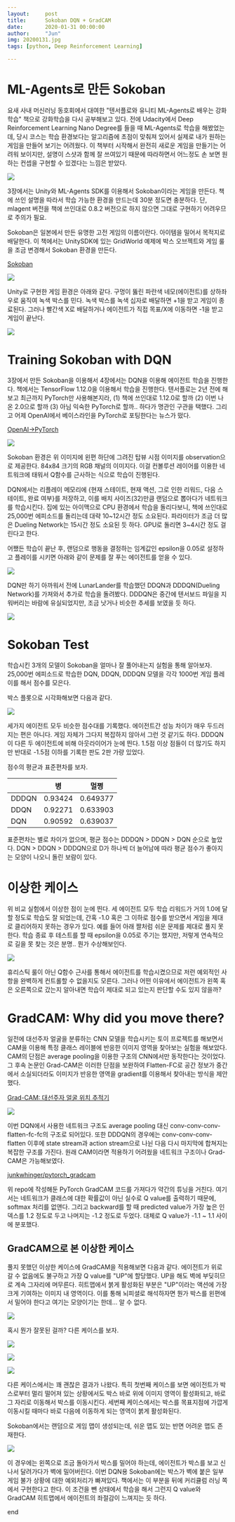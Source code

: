 ```yaml
---
layout:     post
title:      Sokoban DQN + GradCAM
date:       2020-01-31 00:00:00
author:     "Jun"
img: 20200131.jpg
tags: [python, Deep Reinforcement Learning]

---
```


# ML-Agents로 만든 Sokoban

요새 사내 머신러닝 동호회에서 대여한 "텐서플로와 유니티 ML-Agents로 배우는 강화학습" 책으로 강화학습을 다시 공부해보고 있다. 전에 Udacity에서 Deep Reinforcement Learning Nano Degree를 들을 때 ML-Agents로 학습을 해봤었는데, 당시 코스는 학습 환경보다는 알고리즘에 초점이 맞춰져 있어서 실제로 내가 원하는 게임을 만들어 보기는 어려웠다. 이 책부터 시작해서 완전히 새로운 게임을 만들기는 어려워 보이지만, 설명이 스샷과 함께 잘 쓰여있기 때문에 따라하면서 어느정도 손 보면 원하는 컨셉을 구현할 수 있겠다는 느낌은 받았다.

![](../assets/materials/20200131/book.jpg)

3장에서는 Unity와 ML-Agents SDK를 이용해서 Sokoban이라는 게임을 만든다. 책에 쓰인 설명을 따라서 학습 가능한 환경을 만드는데 30분 정도면 충분하다. 단, mlagent 버전을 책에 쓰인대로 0.8.2 버전으로 하지 않으면 그대로 구현하기 어려우므로 주의가 필요.

Sokoban은 일본에서 만든 유명한 고전 게임의 이름이란다. 아이템을 밀어서 목적지로 배달한다. 이 책에서는 UnitySDK에 있는 GridWorld 예제에 박스 오브젝트와 게임 룰을 조금 변경해서 Sokoban 환경을 만든다.

[Sokoban](https://en.wikipedia.org/wiki/Sokoban)

![](../assets/materials/20200131/Sokoban_ani.gif)

Unity로 구현한 게임 환경은 아래와 같다. 구멍이 뚫린 파란색 네모(에이전트)를 상하좌우로 움직여 녹색 박스를 민다. 녹색 박스를 녹색 십자로 배달하면 +1을 받고 게임이 종료된다. 그러나 빨간색 X로 배달하거나 에이전트가 직접 목표/X에 이동하면 -1을 받고 게임이 끝난다.

![](../assets/materials/20200131/Sokoban_unity.jpg)

# Training Sokoban with DQN

3장에서 만든 Sokoban을 이용해서 4장에서는 DQN을 이용해 에이전트 학습을 진행한다. 책에서는 TensorFlow 1.12.0을 이용해서 학습을 진행한다. 텐서플로는 2년 전에 해보고 최근까지 PyTorch만 사용해본지라, (1) 책에 쓰인대로 1.12.0로 할까 (2) 이번 나온 2.0으로 할까 (3) 아님 익숙한 PyTorch로 할까.. 하다가 명관인 구관을 택했다. 그리고 어제 OpenAI에서 베이스라인을 PyTorch로 포팅한다는 뉴스가 떴다.

[OpenAI→PyTorch](https://openai.com/blog/openai-pytorch/)

![](../assets/materials/20200131/openai_pytorch.png)

Sokoban 환경은 위 이미지에 왼편 하단에 그려진 탑뷰 시점 이미지를 observation으로 제공한다. 84x84 크기의 RGB 채널의 이미지다. 이걸 컨볼루션 레이어를 이용한 네트워크에 태워서 Q함수를 근사하는 식으로 학습이 진행된다.

DQN에서는 리플레이 메모리에 {현재 스테이트, 현재 액션, 그로 인한 리워드, 다음 스테이트, 완료 여부}를 저장하고, 이를 배치 사이즈(32)만큼 랜덤으로 뽑아다가 네트워크를 학습시킨다. 집에 있는 아이맥으로 CPU 환경에서 학습을 돌리다보니, 책에 쓰인대로 25,000번 에피소드를 돌리는데 대략 10~12시간 정도 소요된다. 파라미터가 조금 더 많은 Dueling Network는 15시간 정도 소요된 듯 하다. GPU로 돌리면 3~4시간 정도 걸린다고 한다.

어쨌든 학습이 끝난 후, 랜덤으로 행동을 결정하는 임계값인 epsilon을 0.05로 설정하고 플레이를 시키면 아래와 같이 문제를 잘 푸는 에이전트를 얻을 수 있다. 

![](../assets/materials/20200131/soko_dqn_gif.gif)

DQN만 하기 아까워서 전에 LunarLander를 학습했던 DDQN과 DDDQN(Dueling Network)를 가져와서 추가로 학습을 돌려봤다. DDDQN은 중간에 텐서보드 파일을 지워버리는 바람에 유실되었지만, 조금 낫거나 비슷한 추세를 보였을 듯 하다.

![](../assets/materials/20200131/sokoban_training.png)

# Sokoban Test

학습시킨 3개의 모델이 Sokoban을 얼마나 잘 풀어내는지 실험을 통해 알아보자. 25,000번 에피소드로 학습한 DQN, DDQN, DDDQN 모델을 각각 1000번 게임 플레이를 해서 점수를 모은다.

박스 플롯으로 시각화해보면 다음과 같다.

![](../assets/materials/20200131/gameplays_1000.png)

세가지 에이전트 모두 비슷한 점수대를 기록했다. 에이전트간 성능 차이가 매우 두드러지는 편은 아니다. 게임 자체가 그다지 복잡하지 않아서 그런 것 같기도 하다. DDDQN이 다른 두 에이전트에 비해 아웃라이어가 눈에 띈다. 1.5점 이상 점들이 더 많기도 하지만 반대로 -1.5점 이하를 기록한 판도 2판 가량 있었다.

점수의 평균과 표준편차를 보자.

|       	| 병      	| 멀쩡     	|
|-------	|---------	|----------	|
| DDDQN 	| 0.93424 	| 0.649377 	|
| DDQN  	| 0.92271 	| 0.633903 	|
| DQN   	| 0.90592 	| 0.639037 	|

표준편차는 별로 차이가 없으며, 평균 점수는 DDDQN > DDQN > DQN 순으로 높았다. DQN > DDQN > DDDQN으로 D가 하나씩 더 늘어남에 따라 평균 점수가 좋아지는 모양이 나오니 돌린 보람이 있다.

# 이상한 케이스

위 비교 실험에서 이상한 점이 눈에 띈다. 세 에이전트 모두 학습 리워드가 거의 1.0에 달할 정도로 학습도 잘 되었는데, 간혹 -1.0 혹은 그 이하로 점수를 받으면서 게임을 제대로 클리어하지 못하는 경우가 있다. 예를 들어 아래 짤처럼 쉬운 문제를 제대로 풀지 못한다. 학습 종료 후 테스트를 할 때 epsilon을 0.05로 주기는 했지만, 저렇게 연속적으로 길을 못 찾는 것은 분명.. 뭔가 수상해보인다.

![](../assets/materials/20200131/confused_dqn.gif)

휴리스틱 룰이 아닌 Q함수 근사를 통해서 에이전트를 학습시켰으므로 저런 예외적인 사항을 완벽하게 컨트롤할 수 없을지도 모른다. 그러나 어떤 이유에서 에이전트가 왼쪽 혹은 오른쪽으로 갔는지 알아내면 학습이 제대로 되고 있는지 판단할 수도 있지 않을까?

# GradCAM: Why did you move there?

일전에 대선주자 얼굴을 분류하는 CNN 모델을 학습시키는 토이 프로젝트를 해보면서 CAM을 이용해 특정 클래스 레이블에 반응한 이미지 영역을 찾아보는 실험을 해보았다. CAM의 단점은 average pooling을 이용한 구조의 CNN에서만 동작한다는 것이었다. 그 후속 논문인 Grad-CAM은 이러한 단점을 보완하여 Flatten-FC로 공간 정보가 중간에서 소실되더라도 이미지가 반응한 영역을 gradient를 이용해서 찾아내는 방식을 제안했다.

[Grad-CAM: 대선주자 얼굴 위치 추적기](https://jsideas.net/grad_cam/)

![](../assets/materials/20200131/resnet50_grad_cam.png)

이번 DQN에서 사용한 네트워크 구조도 average pooling 대신 conv-conv-conv-flatten-fc-fc의 구조로 되어있다. 또한 DDDQN의 경우에는 conv-conv-conv-flatten 이후에 state stream과 action stream으로 나뉜 다음 다시 마지막에 합쳐지는 복잡한 구조를 가진다. 원래 CAM이라면 적용하기 어려웠을 네트워크 구조이나 Grad-CAM은 가능해보였다.

[junkwhinger/pytorch_gradcam](https://github.com/junkwhinger/pytorch_gradcam)

위 repo에 작성해둔 PyTorch GradCAM 코드를 가져다가 약간의 튜닝을 거친다. 여기서는 네트워크가 클래스에 대한 확률값이 아닌 실수로 Q value를 출력하기 때문에, softmax 처리를 없앤다. 그리고 backward를 할 때 predicted value가 가장 높은 인덱스를 1.2 정도로 두고 나머지는 -1.2 정도로 두었다. 대체로 Q value가 -1.1 ~ 1.1 사이에 분포했다.

## GradCAM으로 본 이상한 케이스

풀지 못했던 이상한 케이스에 GradCAM을 적용해보면 다음과 같다. 에이전트가 위로 갈 수 없음에도 불구하고 가장 Q value를 "UP"에 할당했다. UP을 해도 벽에 부딪히므로 계속 그자리에 머무른다. 히트맵에서 붉게 활성화된 부분은 "UP"이라는 액션에 가장 크게 기여하는 이미지 내 영역이다. 이를 통해 뇌피셜로 해석하자면 뭔가 박스를 왼편에서 밀어야 한다고 여기는 모양이기는 한데... 알 수 없다. 

![](../assets/materials/20200131/run_v2_1.gif)

혹시 뭔가 잘못된 걸까? 다른 케이스를 보자.

![](../assets/materials/20200131/run_v2_2.gif)

![](../assets/materials/20200131/run_v2_3.gif)

![](../assets/materials/20200131/run_v2_10.gif)

다른 케이스에서는 꽤 괜찮은 결과가 나왔다. 특히 첫번째 케이스를 보면 에이전트가 박스로부터 멀리 떨어져 있는 상황에서도 박스 바로 위에 이미지 영역이 활성화되고, 바로 그 자리로 이동해서 박스를 이동시킨다. 세번째 케이스에서는 박스를 목표지점에 가깝게 이동시킬 때마다 바로 다음에 이동하게 되는 영역이 붉게 활성화된다. 

Sokoban에서는 랜덤으로 게임 맵이 생성되는데, 쉬운 맵도 있는 반면 어려운 맵도 존재한다. 

![](../assets/materials/20200131/run_v2_6.gif)

이 경우에는 왼쪽으로 조금 돌아가서 박스를 밀어야 하는데, 에이전트가 박스를 보고 신나서 달려가다가 벽에 밀어버린다. 이번 DQN용 Sokoban에는 박스가 벽에 붙은 일부 게임 불가 상황에 대한 예외처리가 빠져있다. 책에서는 이 부분을 뒤에 커리큘럼 러닝 쪽에서 구현한다고 한다. 이 조건을 뺀 상태에서 학습을 해서 그런지 Q value와 GradCAM 히트맵에서 에이전트의 좌절감이 느껴지는 듯 하다.

end
